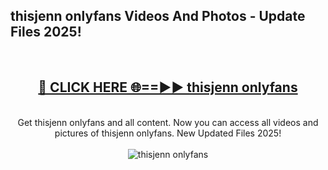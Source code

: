 <h2>thisjenn onlyfans Videos And Photos - Update Files 2025!</h2>
<br>
<div align="center">
<h2><a href="https://linkcuts.com/hfmhzwbr" rel="nofollow">🔴 CLICK HERE 🌐==►► thisjenn onlyfans</a></h2>
<br>
Get thisjenn onlyfans and all content. Now you can access all videos and pictures of thisjenn onlyfans. New Updated Files 2025!
<br>
<br>
<a href="https://linkcuts.com/hfmhzwbr" rel="nofollow" data-target="animated-image.originalLink"><img src="https://i.ibb.co.com/WyWwxjT/player-gif2.gif" alt="thisjenn onlyfans" style="max-width: 100%; display: inline-block;" data-target="animated-image.originalImage"></a>
</div>
<br>